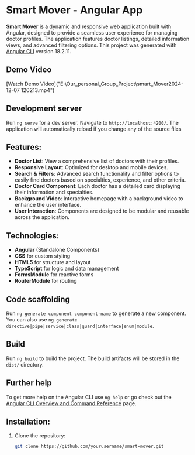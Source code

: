 # Smart Mover - Angular App
**Smart Mover** is a dynamic and responsive web application built with Angular, designed to provide a seamless user experience for managing doctor profiles. The application features doctor listings, detailed information views, and advanced filtering options.
This project was generated with [Angular CLI](https://github.com/angular/angular-cli) version 18.2.11.
## Demo Video

[Watch Demo Video]("E:\Our_personal_Group_Project\smart_Mover2024-12-07 120213.mp4")


## Development server

Run `ng serve` for a dev server. Navigate to `http://localhost:4200/`. The application will automatically reload if you change any of the source files

## Features:
- **Doctor List**: View a comprehensive list of doctors with their profiles.
- **Responsive Layout**: Optimized for desktop and mobile devices.
- **Search & Filters**: Advanced search functionality and filter options to easily find doctors based on specialties, experience, and other criteria.
- **Doctor Card Component**: Each doctor has a detailed card displaying their information and specialties.
- **Background Video**: Interactive homepage with a background video to enhance the user interface.
- **User Interaction**: Components are designed to be modular and reusable across the application.

## Technologies:
- **Angular** (Standalone Components)
- **CSS** for custom styling
- **HTML5** for structure and layout
- **TypeScript** for logic and data management
- **FormsModule** for reactive forms
- **RouterModule** for routing


## Code scaffolding

Run `ng generate component component-name` to generate a new component. You can also use `ng generate directive|pipe|service|class|guard|interface|enum|module`.

## Build

Run `ng build` to build the project. The build artifacts will be stored in the `dist/` directory.


## Further help

To get more help on the Angular CLI use `ng help` or go check out the [Angular CLI Overview and Command Reference](https://angular.dev/tools/cli) page.

## Installation:
1. Clone the repository:
   ```bash
   git clone https://github.com/yourusername/smart-mover.git

